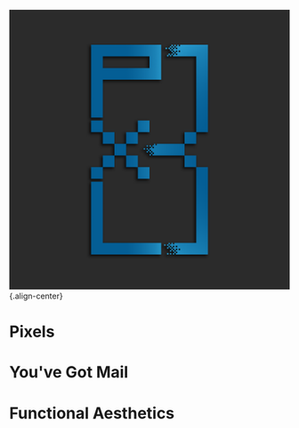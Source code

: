 ![Pxl 8](/uploads/pxl-8.png "Pxl 8"){.align-center}
<!-- TITLE: Pxl8 -->
<!-- SUBTITLE: The Official Wiki for all Pxl8 Projects -->

# Pixels
# You've Got Mail
# Functional Aesthetics